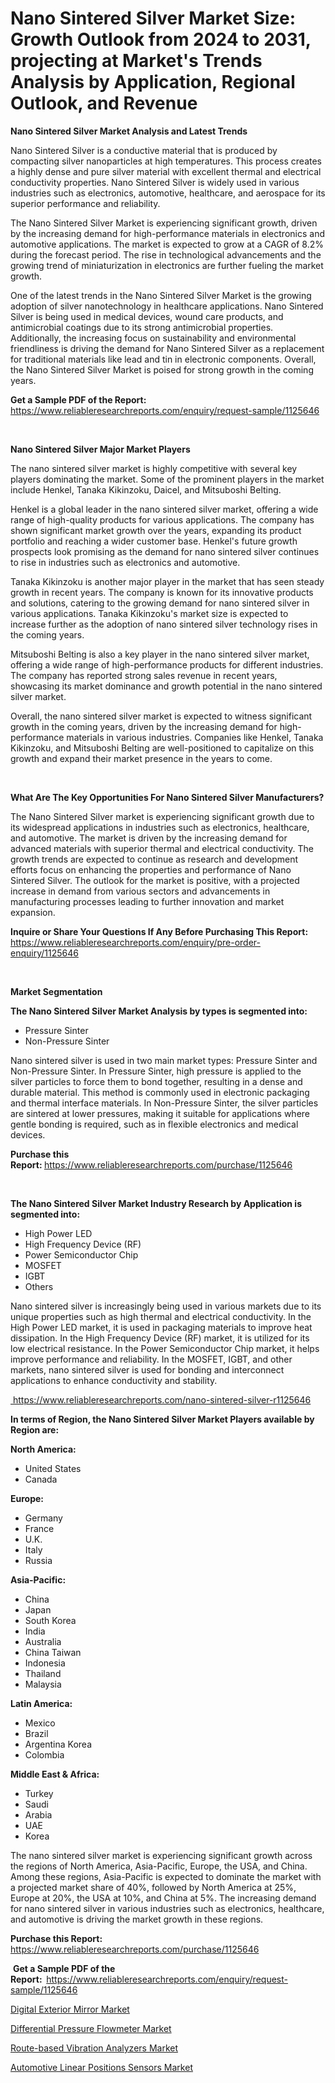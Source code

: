<p><h1>Nano Sintered Silver Market Size: Growth Outlook from 2024 to 2031, projecting at Market's Trends Analysis by Application, Regional Outlook, and Revenue</h1></p><p><strong>Nano Sintered Silver Market Analysis and Latest Trends</strong></p>
<p><p>Nano Sintered Silver is a conductive material that is produced by compacting silver nanoparticles at high temperatures. This process creates a highly dense and pure silver material with excellent thermal and electrical conductivity properties. Nano Sintered Silver is widely used in various industries such as electronics, automotive, healthcare, and aerospace for its superior performance and reliability.</p><p>The Nano Sintered Silver Market is experiencing significant growth, driven by the increasing demand for high-performance materials in electronics and automotive applications. The market is expected to grow at a CAGR of 8.2% during the forecast period. The rise in technological advancements and the growing trend of miniaturization in electronics are further fueling the market growth.</p><p>One of the latest trends in the Nano Sintered Silver Market is the growing adoption of silver nanotechnology in healthcare applications. Nano Sintered Silver is being used in medical devices, wound care products, and antimicrobial coatings due to its strong antimicrobial properties. Additionally, the increasing focus on sustainability and environmental friendliness is driving the demand for Nano Sintered Silver as a replacement for traditional materials like lead and tin in electronic components. Overall, the Nano Sintered Silver Market is poised for strong growth in the coming years.</p></p>
<p><strong>Get a Sample PDF of the Report:&nbsp;</strong> <a href="https://www.reliableresearchreports.com/enquiry/request-sample/1125646">https://www.reliableresearchreports.com/enquiry/request-sample/1125646</a></p>
<p>&nbsp;</p>
<p><strong>Nano Sintered Silver Major Market Players</strong></p>
<p><p>The nano sintered silver market is highly competitive with several key players dominating the market. Some of the prominent players in the market include Henkel, Tanaka Kikinzoku, Daicel, and Mitsuboshi Belting.</p><p>Henkel is a global leader in the nano sintered silver market, offering a wide range of high-quality products for various applications. The company has shown significant market growth over the years, expanding its product portfolio and reaching a wider customer base. Henkel's future growth prospects look promising as the demand for nano sintered silver continues to rise in industries such as electronics and automotive.</p><p>Tanaka Kikinzoku is another major player in the market that has seen steady growth in recent years. The company is known for its innovative products and solutions, catering to the growing demand for nano sintered silver in various applications. Tanaka Kikinzoku's market size is expected to increase further as the adoption of nano sintered silver technology rises in the coming years.</p><p>Mitsuboshi Belting is also a key player in the nano sintered silver market, offering a wide range of high-performance products for different industries. The company has reported strong sales revenue in recent years, showcasing its market dominance and growth potential in the nano sintered silver market.</p><p>Overall, the nano sintered silver market is expected to witness significant growth in the coming years, driven by the increasing demand for high-performance materials in various industries. Companies like Henkel, Tanaka Kikinzoku, and Mitsuboshi Belting are well-positioned to capitalize on this growth and expand their market presence in the years to come.</p></p>
<p>&nbsp;</p>
<p><strong>What Are The Key Opportunities For Nano Sintered Silver Manufacturers?</strong></p>
<p><p>The Nano Sintered Silver market is experiencing significant growth due to its widespread applications in industries such as electronics, healthcare, and automotive. The market is driven by the increasing demand for advanced materials with superior thermal and electrical conductivity. The growth trends are expected to continue as research and development efforts focus on enhancing the properties and performance of Nano Sintered Silver. The outlook for the market is positive, with a projected increase in demand from various sectors and advancements in manufacturing processes leading to further innovation and market expansion.</p></p>
<p><strong>Inquire or Share Your Questions If Any Before Purchasing This Report:</strong> <a href="https://www.reliableresearchreports.com/enquiry/pre-order-enquiry/1125646">https://www.reliableresearchreports.com/enquiry/pre-order-enquiry/1125646</a></p>
<p>&nbsp;</p>
<p><strong>Market Segmentation</strong></p>
<p><strong>The Nano Sintered Silver Market Analysis by types is segmented into:</strong></p>
<p><ul><li>Pressure Sinter</li><li>Non-Pressure Sinter</li></ul></p>
<p><p>Nano sintered silver is used in two main market types: Pressure Sinter and Non-Pressure Sinter. In Pressure Sinter, high pressure is applied to the silver particles to force them to bond together, resulting in a dense and durable material. This method is commonly used in electronic packaging and thermal interface materials. In Non-Pressure Sinter, the silver particles are sintered at lower pressures, making it suitable for applications where gentle bonding is required, such as in flexible electronics and medical devices.</p></p>
<p><strong>Purchase this Report:&nbsp;</strong><a href="https://www.reliableresearchreports.com/purchase/1125646">https://www.reliableresearchreports.com/purchase/1125646</a></p>
<p>&nbsp;</p>
<p><strong>The Nano Sintered Silver Market Industry Research by Application is segmented into:</strong></p>
<p><ul><li>High Power LED</li><li>High Frequency Device (RF)</li><li>Power Semiconductor Chip</li><li>MOSFET</li><li>IGBT</li><li>Others</li></ul></p>
<p><p>Nano sintered silver is increasingly being used in various markets due to its unique properties such as high thermal and electrical conductivity. In the High Power LED market, it is used in packaging materials to improve heat dissipation. In the High Frequency Device (RF) market, it is utilized for its low electrical resistance. In the Power Semiconductor Chip market, it helps improve performance and reliability. In the MOSFET, IGBT, and other markets, nano sintered silver is used for bonding and interconnect applications to enhance conductivity and stability.</p></p>
<p><a href="https://www.reliableresearchreports.com/nano-sintered-silver-r1125646">&nbsp;https://www.reliableresearchreports.com/nano-sintered-silver-r1125646</a></p>
<p><strong>In terms of Region, the Nano Sintered Silver Market Players available by Region are:</strong></p>
<p>
    <p> <strong> North America: </strong>
        <ul>
            <li>United States</li>
            <li>Canada</li>
        </ul>
        </p> 
    <p> <strong> Europe: </strong>
        <ul>
            <li>Germany</li>
            <li>France</li>
            <li>U.K.</li>
            <li>Italy</li>
            <li>Russia</li>
        </ul>
        </p> 
    <p> <strong> Asia-Pacific: </strong>
        <ul>
            <li>China</li>
            <li>Japan</li>
            <li>South Korea</li>
            <li>India</li>
            <li>Australia</li>
            <li>China Taiwan</li>
            <li>Indonesia</li>
            <li>Thailand</li>
            <li>Malaysia</li>
        </ul>
        </p> 
    <p> <strong> Latin America: </strong>
        <ul>
            <li>Mexico</li>
            <li>Brazil</li>
            <li>Argentina Korea</li>
            <li>Colombia</li>
        </ul>
        </p> 
    <p> <strong> Middle East & Africa: </strong>
        <ul>
            <li>Turkey</li>
            <li>Saudi</li>
            <li>Arabia</li>
            <li>UAE</li>
            <li>Korea</li>
        </ul>
    </p>
    </p>
<p><p>The nano sintered silver market is experiencing significant growth across the regions of North America, Asia-Pacific, Europe, the USA, and China. Among these regions, Asia-Pacific is expected to dominate the market with a projected market share of 40%, followed by North America at 25%, Europe at 20%, the USA at 10%, and China at 5%. The increasing demand for nano sintered silver in various industries such as electronics, healthcare, and automotive is driving the market growth in these regions.</p></p>
<p><strong>Purchase this Report: </strong><a href="https://www.reliableresearchreports.com/purchase/1125646">https://www.reliableresearchreports.com/purchase/1125646</a></p>
<p>&nbsp;<strong>Get a Sample PDF of the Report:&nbsp;&nbsp;</strong><a href="https://www.reliableresearchreports.com/enquiry/request-sample/1125646">https://www.reliableresearchreports.com/enquiry/request-sample/1125646</a></p>
<p><strong></strong></p>
<p><p><a href="https://medium.com/@ruth.gibson8095/digital-exterior-mirror-market-size-share-trends-analysis-report-by-end-use-commercial-a32365277d77">Digital Exterior Mirror Market</a></p><p><a href="https://github.com/emnqcawl19/Market-Research-Report-List-1/blob/main/differential-pressure-flowmeter-market.md">Differential Pressure Flowmeter Market</a></p><p><a href="https://github.com/kulaberyasin52/Market-Research-Report-List-1/blob/main/route-based-vibration-analyzers-market.md">Route-based Vibration Analyzers Market</a></p><p><a href="https://medium.com/@joanne.harris67856/automotive-linear-positions-sensors-market-forecasts-market-trends-and-impact-analysis-2024-3ce3f1d81101">Automotive Linear Positions Sensors Market</a></p></p>
